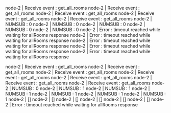 node-2     | Receive event : get_all_rooms 
node-2     | Receive event : get_all_rooms 
node-2     | Receive event : get_all_rooms 
node-2     | Receive event : get_all_rooms 
node-2     | Receive event : get_all_rooms 
node-2     | NUMSUB : 0
node-2     | NUMSUB : 0
node-2     | NUMSUB : 0
node-2     | NUMSUB : 0
node-2     | NUMSUB : 0
node-2     | Error : timeout reached while waiting for allRooms response
node-2     | Error : timeout reached while waiting for allRooms response
node-2     | Error : timeout reached while waiting for allRooms response
node-2     | Error : timeout reached while waiting for allRooms response
node-2     | Error : timeout reached while waiting for allRooms response



node-2     | Receive event : get_all_rooms 
node-2     | Receive event : get_all_rooms 
node-2     | Receive event : get_all_rooms 
node-2     | Receive event : get_all_rooms 
node-2     | Receive event : get_all_rooms 
node-2     | Receive event : get_all_rooms 
node-2     | Receive event : get_all_rooms 
node-2     | NUMSUB : 0
node-2     | NUMSUB : 1
node-2     | NUMSUB : 1
node-2     | NUMSUB : 1
node-2     | NUMSUB : 1
node-2     | NUMSUB : 1
node-2     | NUMSUB : 1
node-2     | []
node-2     | []
node-2     | []
node-2     | []
node-2     | []
node-2     | []
node-2     | Error : timeout reached while waiting for allRooms response